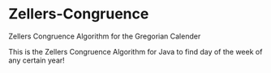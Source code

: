 # Zellers-Congruence
Zellers Congruence Algorithm for the Gregorian Calender


This is the Zellers Congruence Algorithm for Java to find day of the week of any certain year!
